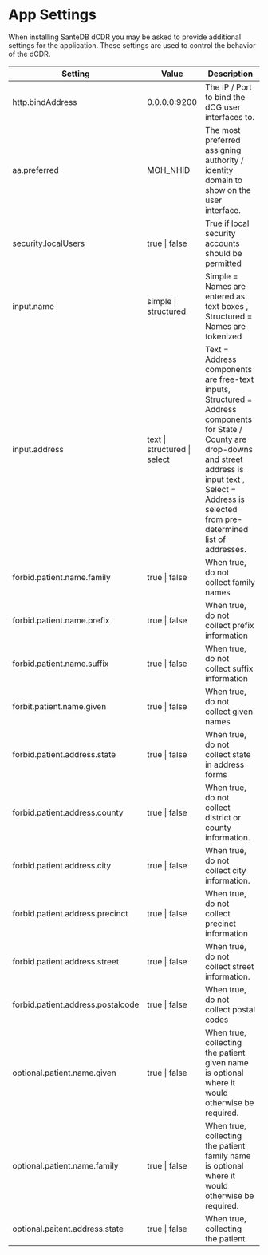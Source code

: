 # App Settings

When installing SanteDB dCDR you may be asked to provide additional settings for the application. These settings are used to control the behavior of the dCDR.

| Setting                           | Value                        | Description                                                                                                                                                                                                              |
| --------------------------------- | ---------------------------- | ------------------------------------------------------------------------------------------------------------------------------------------------------------------------------------------------------------------------ |
| http.bindAddress                  | 0.0.0.0:9200                 | The IP / Port to bind the dCG user interfaces to.                                                                                                                                                                        |
| aa.preferred                      | MOH\_NHID                    | The most preferred assigning authority / identity domain to show on the user interface.                                                                                                                                  |
| security.localUsers               | true \| false                | True if local security accounts should be permitted                                                                                                                                                                      |
| input.name                        | simple \| structured         | Simple = Names are entered as text boxes , Structured = Names are tokenized                                                                                                                                              |
| input.address                     | text \| structured \| select | Text = Address components are free-text inputs, Structured = Address components for State / County are drop-downs and street address is input text , Select = Address is selected from pre-determined list of addresses. |
| forbid.patient.name.family        | true \| false                | When true, do not collect family names                                                                                                                                                                                   |
| forbid.patient.name.prefix        | true \| false                | When true, do not collect prefix information                                                                                                                                                                             |
| forbid.patient.name.suffix        | true \| false                | When true, do not collect suffix information                                                                                                                                                                             |
| forbit.patient.name.given         | true \| false                | When true, do not collect given names                                                                                                                                                                                    |
| forbid.patient.address.state      | true \| false                | When true, do not collect state in address forms                                                                                                                                                                         |
| forbid.patient.address.county     | true \| false                | When true, do not collect district or county information.                                                                                                                                                                |
| forbid.patient.address.city       | true \| false                | When true, do not collect city information.                                                                                                                                                                              |
| forbid.patient.address.precinct   | true \| false                | When true, do not collect precinct information                                                                                                                                                                           |
| forbid.patient.address.street     | true \| false                | When true, do not collect street information.                                                                                                                                                                            |
| forbid.patient.address.postalcode | true \| false                | When true, do not collect postal codes                                                                                                                                                                                   |
| optional.patient.name.given       | true \| false                | When true, collecting the patient given name is optional where it would otherwise be required.                                                                                                                           |
| optional.patient.name.family      | true \| false                | When true, collecting the patient family name is optional where it would otherwise be required.                                                                                                                          |
| optional.paitent.address.state    | true \| false                | When true, collecting the patient                                                                                                                                                                                        |
